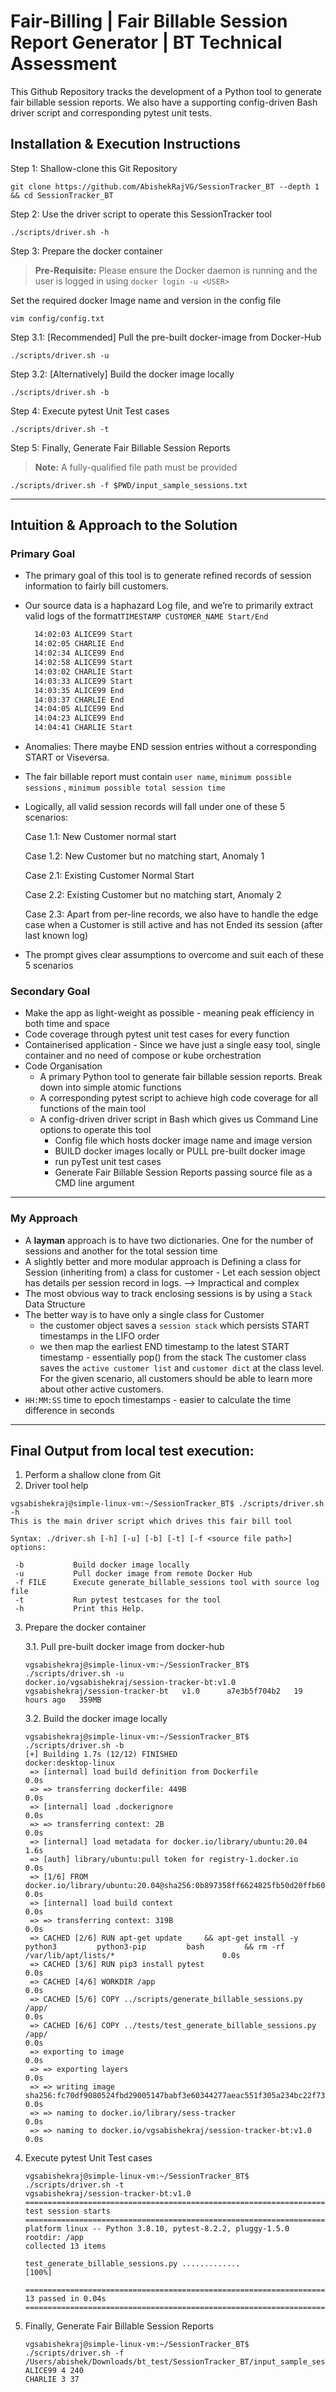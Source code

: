 
# Fair-Billing | Fair Billable Session Report Generator | BT Technical Assessment

This Github Repository tracks the development of a Python tool to generate fair billable session reports. We also have a supporting config-driven Bash driver script and corresponding pytest unit tests.


## Installation & Execution Instructions


Step 1: Shallow-clone this Git Repository

```
git clone https://github.com/AbishekRajVG/SessionTracker_BT --depth 1 && cd SessionTracker_BT
```


Step 2: Use the driver script to operate this SessionTracker tool

```
./scripts/driver.sh -h
```


Step 3: Prepare the docker container

> **Pre-Requisite:** Please ensure the Docker daemon is running and the user is logged in using `docker login -u <USER>`


Set the required docker Image name and version in the config file

```
vim config/config.txt
```

Step 3.1: [Recommended] Pull the pre-built docker-image from Docker-Hub

```
./scripts/driver.sh -u
```

Step 3.2: [Alternatively] Build the docker image locally

```
./scripts/driver.sh -b
```

Step 4: Execute pytest Unit Test cases

```
./scripts/driver.sh -t
```


Step 5: Finally, Generate Fair Billable Session Reports

> **Note:** A fully-qualified file path must be provided

```
./scripts/driver.sh -f $PWD/input_sample_sessions.txt
```

---

  

## Intuition & Approach to the Solution

  
### Primary Goal

- The primary goal of this tool is to generate refined records of session information to fairly bill customers.
- Our source data is a haphazard Log file, and we’re to primarily extract valid logs of the format`TIMESTAMP CUSTOMER_NAME Start/End`
    
    ```bash
      14:02:03 ALICE99 Start
      14:02:05 CHARLIE End
      14:02:34 ALICE99 End
      14:02:58 ALICE99 Start
      14:03:02 CHARLIE Start
      14:03:33 ALICE99 Start
      14:03:35 ALICE99 End
      14:03:37 CHARLIE End
      14:04:05 ALICE99 End
      14:04:23 ALICE99 End
      14:04:41 CHARLIE Start
    ```
    
- Anomalies: There maybe END session entries without a corresponding START or Viseversa.
- The fair billable report must contain `user name`, `minimum possible sessions` , `minimum possible total session time`
- Logically, all valid session records will fall under one of these 5 scenarios:
    
    Case 1.1: New Customer normal start
    
    Case 1.2: New Customer but no matching start, Anomaly 1
    
    Case 2.1: Existing Customer Normal Start
    
    Case 2.2: Existing Customer but no matching start, Anomaly 2
    
    Case 2.3: Apart from per-line records, we also have to handle the edge case when a Customer is still active and has not Ended its session (after last known log)
    
- The prompt gives clear assumptions to overcome and suit each of these 5 scenarios

### Secondary Goal

- Make the app as light-weight as possible - meaning peak efficiency in both time and space
- Code coverage through pytest unit test cases for every function
- Containerised application - Since we have just a single easy tool, single container and no need of compose or kube orchestration
- Code Organisation
    - A primary Python tool to generate fair billable session reports. Break down into simple atomic functions
    - A corresponding pytest script to achieve high code coverage for all functions of the main tool
    - A config-driven driver script in Bash which gives us Command Line options to operate this tool
        - Config file which hosts docker image name and image version
        - BUILD docker images locally or PULL pre-built docker image
        - run pyTest unit test cases
        - Generate Fair Billable Session Reports passing source file as a CMD line argument

---

### My Approach

- A **layman** approach is to have two dictionaries. One for the number of sessions and another for the total session time
- A slightly better and more modular approach is Defining a class for Session (inheriting from) a class for customer - Let each session object has details per session record in logs. —> Impractical and complex
- The most obvious way to track enclosing sessions is by using a `Stack`  Data Structure
- The better way is to have only a single class for Customer
    - the customer object saves a `session stack` which persists START timestamps in the LIFO order
    - we then map the earliest END timestamp to the latest START timestamp - essentially pop() from the stack
The customer class saves the `active customer list` and `customer dict` at the class level. For the given scenario, all customers should be able to learn more about other active customers.
- `HH:MM:SS` time to epoch timestamps - easier to calculate the time difference in seconds

---

## Final Output from local test execution:

1. Perform a shallow clone from Git
2. Driver tool help
```
vgsabishekraj@simple-linux-vm:~/SessionTracker_BT$ ./scripts/driver.sh -h
This is the main driver script which drives this fair bill tool

Syntax: ./driver.sh [-h] [-u] [-b] [-t] [-f <source file path>]
options:

 -b           Build docker image locally
 -u           Pull docker image from remote Docker Hub
 -f FILE      Execute generate_billable_sessions tool with source log file
 -t           Run pytest testcases for the tool
 -h           Print this Help.
```
3. Prepare the docker container

    3.1. Pull pre-built docker image from docker-hub
    ```
    vgsabishekraj@simple-linux-vm:~/SessionTracker_BT$ ./scripts/driver.sh -u
    docker.io/vgsabishekraj/session-tracker-bt:v1.0
    vgsabishekraj/session-tracker-bt   v1.0      a7e3b5f704b2   19 hours ago   359MB
    ```
    
    3.2. Build the docker image locally
    
    ```
    vgsabishekraj@simple-linux-vm:~/SessionTracker_BT$ ./scripts/driver.sh -b
    [+] Building 1.7s (12/12) FINISHED                                                                                                                           docker:desktop-linux
     => [internal] load build definition from Dockerfile                                                                                                                         0.0s
     => => transferring dockerfile: 449B                                                                                                                                         0.0s
     => [internal] load .dockerignore                                                                                                                                            0.0s
     => => transferring context: 2B                                                                                                                                              0.0s
     => [internal] load metadata for docker.io/library/ubuntu:20.04                                                                                                              1.6s
     => [auth] library/ubuntu:pull token for registry-1.docker.io                                                                                                                0.0s
     => [1/6] FROM docker.io/library/ubuntu:20.04@sha256:0b897358ff6624825fb50d20ffb605ab0eaea77ced0adb8c6a4b756513dec6fc                                                        0.0s
     => [internal] load build context                                                                                                                                            0.0s
     => => transferring context: 319B                                                                                                                                            0.0s
     => CACHED [2/6] RUN apt-get update     && apt-get install -y         python3         python3-pip         bash         && rm -rf /var/lib/apt/lists/*                        0.0s
     => CACHED [3/6] RUN pip3 install pytest                                                                                                                                     0.0s
     => CACHED [4/6] WORKDIR /app                                                                                                                                                0.0s
     => CACHED [5/6] COPY ../scripts/generate_billable_sessions.py /app/                                                                                                         0.0s
     => CACHED [6/6] COPY ../tests/test_generate_billable_sessions.py /app/                                                                                                      0.0s
     => exporting to image                                                                                                                                                       0.0s
     => => exporting layers                                                                                                                                                      0.0s
     => => writing image sha256:fc70df9080524fbd29005147babf3e60344277aeac551f305a234bc22f736d88                                                                                 0.0s
     => => naming to docker.io/library/sess-tracker                                                                                                                              0.0s
     => => naming to docker.io/vgsabishekraj/session-tracker-bt:v1.0                                                                                                             0.0s
    ```
    
4. Execute pytest Unit Test cases
    
    ```
    vgsabishekraj@simple-linux-vm:~/SessionTracker_BT$ ./scripts/driver.sh -t
    vgsabishekraj/session-tracker-bt:v1.0
    ============================================================================== test session starts ===============================================================================
    platform linux -- Python 3.8.10, pytest-8.2.2, pluggy-1.5.0
    rootdir: /app
    collected 13 items                                                                                                                                                               
    
    test_generate_billable_sessions.py .............                                                                                                                           [100%]
    
    =============================================================================== 13 passed in 0.04s ===============================================================================
    ```
    

5.  Finally, Generate Fair Billable Session Reports
    
    ```
    vgsabishekraj@simple-linux-vm:~/SessionTracker_BT$ ./scripts/driver.sh -f /Users/abishek/Downloads/bt_test/SessionTracker_BT/input_sample_sessions.txt
    ALICE99 4 240
    CHARLIE 3 37
    ```

